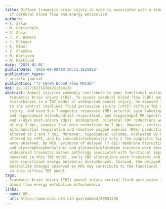 ```yaml
---
title: Diffuse traumatic brain injury in mice is associated with a transient mismatch
  of cerebral blood flow and energy metabolism
authors:
- S. Arkan
- M. Gottschalk
- S. Ansar
- J. P. Bömers
- J. Ehinger
- E. Elmér
- I. Chamkha
- M. Karlsson
- N. Marklund
date: '2025-01-01'
publishDate: '2025-09-08T10:28:11.162593Z'
publication_types:
- article-journal
publication: '*J Cereb Blood Flow Metab*'
doi: 10.1177/0271678X251364136
abstract: Axonal injuries commonly contribute to poor functional outcomes following
  traumatic brain injury (TBI). To assess cerebral blood flow (CBF) and energy metabolic
  disturbances in a TBI model of widespread axonal injury, we exposed 105 adult mice
  to the central (midline) fluid percussion injury (cFPI) diffuse TBI model, or sham
  injury, and used 9.4 T magnetic resonance (MR) arterial spin labeling (ASL), cortical
  and hippocampal mitochondrial respiration, and hippocampal MR spectroscopy at 1-
  and 7-days post-injury (dpi). Widespread, bilateral CBF reductions were observed
  at day 1 dpi, changes that were normalized by 7 dpi. However, cortical and hippocampal
  mitochondrial respiration and reactive oxygen species (ROS) production was not significantly
  altered at 1 and 7 dpi. Moreover, hippocampal volumes, evaluated by MRI, were not
  altered by cFPI, and by immunohistochemistry only a few apoptotic hippocampal cells
  were observed. By MRS, evidence of delayed (7 dpi) membrane disruption (phosphocholine
  and glycerophosphocholine) and glutamate/glutamine increase were observed. While
  widespread traumatic axonal pathology associated with functional impairments is
  observed in this TBI model, early CBF alterations were transient and did not translate
  into significant energy metabolic disturbances. Instead, the delayed hippocampal
  metabolite changes observed by MRS may contribute to the functional impairment observed
  in this diffuse TBI model.
tags:
- Traumatic brain injury (TBI) axonal injury central fluid percussion injury cerebral
  blood flow energy metabolism mitochondria
links:
- name: URL
  url: https://www.ncbi.nlm.nih.gov/pubmed/40801336
---
```

